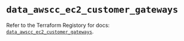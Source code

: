# `data_awscc_ec2_customer_gateways`

Refer to the Terraform Registory for docs: [`data_awscc_ec2_customer_gateways`](https://registry.terraform.io/providers/hashicorp/awscc/0.70.0/docs/data-sources/ec2_customer_gateways).
